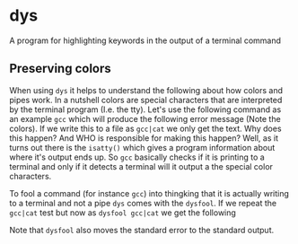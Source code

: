 # dys
 A program for highlighting keywords in the output of a terminal command

## Preserving colors

When using `dys` it helps to understand the following about how colors and pipes work. In a nutshell colors are special characters that are interpreted by the terminal program (I.e. the tty). Let's use the following command as an example `gcc` which will produce the following error message (Note the colors). If we write this to a file as `gcc|cat` we only get the text. 
Why does this happen? And WHO is responsible for making this happen?  Well, as it turns out there is the `isatty()` which gives a program information about where it's output ends up. So `gcc` basically checks if it is printing to a terminal and only if it detects a terminal will it output a the special color characters.



To fool a command (for instance `gcc`) into thingking that it is actually writing to a terminal and not a pipe `dys` comes with the `dysfool`. If we repeat the `gcc|cat` test but now as `dysfool gcc|cat` we get the following

Note that `dysfool` also moves the standard error to the standard output. 
